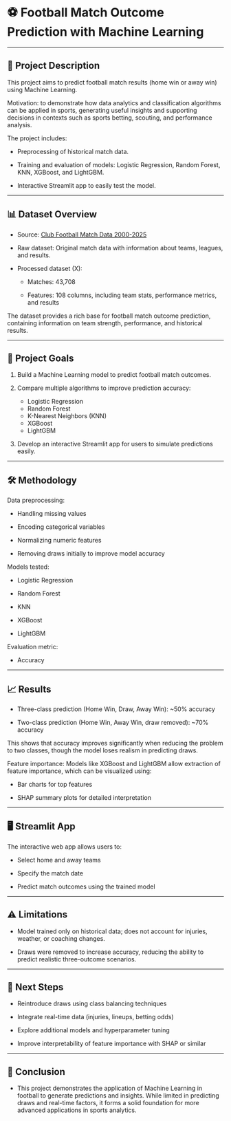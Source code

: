 # **⚽ Football Match Outcome Prediction with Machine Learning**

---
## 📌 **Project Description**

This project aims to predict football match results (home win or away win) using Machine Learning.

Motivation: to demonstrate how data analytics and classification algorithms can be applied in sports, generating useful insights and supporting decisions in contexts such as sports betting, scouting, and performance analysis.

The project includes:

- Preprocessing of historical match data.

- Training and evaluation of models: Logistic Regression, Random Forest, KNN, XGBoost, and LightGBM.

- Interactive Streamlit app to easily test the model.

---
## 📊 **Dataset Overview**

- Source: [Club Football Match Data 2000-2025](https://github.com/xgabora/Club-Football-Match-Data-2000-2025?tab=readme-ov-file)

- Raw dataset: Original match data with information about teams, leagues, and results.

- Processed dataset (X):

  - Matches: 43,708

  - Features: 108 columns, including team stats, performance metrics, and results

The dataset provides a rich base for football match outcome prediction, containing information on team strength, performance, and historical results.

---
## 🎯 **Project Goals**

1. Build a Machine Learning model to predict football match outcomes.

2. Compare multiple algorithms to improve prediction accuracy:

   - Logistic Regression
   - Random Forest
   - K-Nearest Neighbors (KNN)
   - XGBoost
   - LightGBM

3. Develop an interactive Streamlit app for users to simulate predictions easily.

---
## 🛠️ **Methodology**

Data preprocessing:

- Handling missing values

- Encoding categorical variables

- Normalizing numeric features

- Removing draws initially to improve model accuracy

Models tested:

- Logistic Regression

- Random Forest

- KNN

- XGBoost

- LightGBM

Evaluation metric:

- Accuracy

---
## 📈 **Results**

- Three-class prediction (Home Win, Draw, Away Win): ~50% accuracy

- Two-class prediction (Home Win, Away Win, draw removed): ~70% accuracy

This shows that accuracy improves significantly when reducing the problem to two classes, though the model loses realism in predicting draws.

Feature importance:
Models like XGBoost and LightGBM allow extraction of feature importance, which can be visualized using:

- Bar charts for top features

- SHAP summary plots for detailed interpretation

---
## 🖥️ **Streamlit App**

The interactive web app allows users to:

- Select home and away teams

- Specify the match date

- Predict match outcomes using the trained model

---
## ⚠️ **Limitations**

- Model trained only on historical data; does not account for injuries, weather, or coaching changes.

- Draws were removed to increase accuracy, reducing the ability to predict realistic three-outcome scenarios.

---
## 🚀 **Next Steps**

- Reintroduce draws using class balancing techniques

- Integrate real-time data (injuries, lineups, betting odds)

- Explore additional models and hyperparameter tuning

- Improve interpretability of feature importance with SHAP or similar

---
## 📌 **Conclusion**

- This project demonstrates the application of Machine Learning in football to generate predictions and insights. While limited in predicting draws and real-time factors, it forms a solid foundation for more advanced applications in sports analytics.
